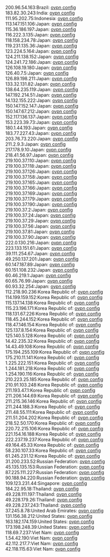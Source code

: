 200.96.54.163:Brazil: [ovpn config](vpn/200_96_54_163.ovpn)  
183.82.30.243:India: [ovpn config](vpn/183_82_30_243.ovpn)  
111.95.202.75:Indonesia: [ovpn config](vpn/111_95_202_75.ovpn)  
113.147.151.106:Japan: [ovpn config](vpn/113_147_151_106.ovpn)  
115.36.186.197:Japan: [ovpn config](vpn/115_36_186_197.ovpn)  
116.222.3.135:Japan: [ovpn config](vpn/116_222_3_135.ovpn)  
118.158.234.78:Japan: [ovpn config](vpn/118_158_234_78.ovpn)  
119.231.135.36:Japan: [ovpn config](vpn/119_231_135_36.ovpn)  
123.224.5.164:Japan: [ovpn config](vpn/123_224_5_164.ovpn)  
124.211.138.152:Japan: [ovpn config](vpn/124_211_138_152.ovpn)  
124.241.72.186:Japan: [ovpn config](vpn/124_241_72_186.ovpn)  
126.108.19.180:Japan: [ovpn config](vpn/126_108_19_180.ovpn)  
126.40.7.5:Japan: [ovpn config](vpn/126_40_7_5.ovpn)  
126.89.198.211:Japan: [ovpn config](vpn/126_89_198_211.ovpn)  
133.32.131.82:Japan: [ovpn config](vpn/133_32_131_82.ovpn)  
138.64.235.119:Japan: [ovpn config](vpn/138_64_235_119.ovpn)  
147.192.214.51:Japan: [ovpn config](vpn/147_192_214_51.ovpn)  
14.132.155.222:Japan: [ovpn config](vpn/14_132_155_222.ovpn)  
150.147.152.147:Japan: [ovpn config](vpn/150_147_152_147.ovpn)  
150.147.67.212:Japan: [ovpn config](vpn/150_147_67_212.ovpn)  
152.117.136.137:Japan: [ovpn config](vpn/152_117_136_137.ovpn)  
153.223.39.73:Japan: [ovpn config](vpn/153_223_39_73.ovpn)  
180.1.44.193:Japan: [ovpn config](vpn/180_1_44_193.ovpn)  
183.77.227.43:Japan: [ovpn config](vpn/183_77_227_43.ovpn)  
203.76.73.220:Japan: [ovpn config](vpn/203_76_73_220.ovpn)  
211.2.9.3:Japan: [ovpn config](vpn/211_2_9_3.ovpn)  
217.178.9.10:Japan: [ovpn config](vpn/217_178_9_10.ovpn)  
218.41.56.97:Japan: [ovpn config](vpn/218_41_56_97.ovpn)  
219.100.37.110:Japan: [ovpn config](vpn/219_100_37_110.ovpn)  
219.100.37.118:Japan: [ovpn config](vpn/219_100_37_118.ovpn)  
219.100.37.126:Japan: [ovpn config](vpn/219_100_37_126.ovpn)  
219.100.37.158:Japan: [ovpn config](vpn/219_100_37_158.ovpn)  
219.100.37.165:Japan: [ovpn config](vpn/219_100_37_165.ovpn)  
219.100.37.166:Japan: [ovpn config](vpn/219_100_37_166.ovpn)  
219.100.37.169:Japan: [ovpn config](vpn/219_100_37_169.ovpn)  
219.100.37.179:Japan: [ovpn config](vpn/219_100_37_179.ovpn)  
219.100.37.190:Japan: [ovpn config](vpn/219_100_37_190.ovpn)  
219.100.37.2:Japan: [ovpn config](vpn/219_100_37_2.ovpn)  
219.100.37.24:Japan: [ovpn config](vpn/219_100_37_24.ovpn)  
219.100.37.29:Japan: [ovpn config](vpn/219_100_37_29.ovpn)  
219.100.37.56:Japan: [ovpn config](vpn/219_100_37_56.ovpn)  
219.100.37.81:Japan: [ovpn config](vpn/219_100_37_81.ovpn)  
219.100.37.90:Japan: [ovpn config](vpn/219_100_37_90.ovpn)  
222.0.130.216:Japan: [ovpn config](vpn/222_0_130_216.ovpn)  
223.133.151.61:Japan: [ovpn config](vpn/223_133_151_61.ovpn)  
39.111.254.67:Japan: [ovpn config](vpn/39_111_254_67.ovpn)  
49.250.137.201:Japan: [ovpn config](vpn/49_250_137_201.ovpn)  
60.147.187.89:Japan: [ovpn config](vpn/60_147_187_89.ovpn)  
60.151.108.232:Japan: [ovpn config](vpn/60_151_108_232.ovpn)  
60.46.219.1:Japan: [ovpn config](vpn/60_46_219_1.ovpn)  
60.65.76.99:Japan: [ovpn config](vpn/60_65_76_99.ovpn)  
60.93.32.254:Japan: [ovpn config](vpn/60_93_32_254.ovpn)  
112.218.90.236:Korea Republic of: [ovpn config](vpn/112_218_90_236.ovpn)  
114.199.159.152:Korea Republic of: [ovpn config](vpn/114_199_159_152.ovpn)  
115.137.14.138:Korea Republic of: [ovpn config](vpn/115_137_14_138.ovpn)  
115.23.196.171:Korea Republic of: [ovpn config](vpn/115_23_196_171.ovpn)  
118.131.67.226:Korea Republic of: [ovpn config](vpn/118_131_67_226.ovpn)  
118.45.244.152:Korea Republic of: [ovpn config](vpn/118_45_244_152.ovpn)  
118.47.146.154:Korea Republic of: [ovpn config](vpn/118_47_146_154.ovpn)  
125.137.8.154:Korea Republic of: [ovpn config](vpn/125_137_8_154.ovpn)  
125.140.5.128:Korea Republic of: [ovpn config](vpn/125_140_5_128.ovpn)  
14.42.235.32:Korea Republic of: [ovpn config](vpn/14_42_235_32.ovpn)  
14.43.49.108:Korea Republic of: [ovpn config](vpn/14_43_49_108.ovpn)  
175.194.255.109:Korea Republic of: [ovpn config](vpn/175_194_255_109.ovpn)  
175.210.11.141:Korea Republic of: [ovpn config](vpn/175_210_11_141.ovpn)  
1.225.222.151:Korea Republic of: [ovpn config](vpn/1_225_222_151.ovpn)  
1.244.181.218:Korea Republic of: [ovpn config](vpn/1_244_181_218.ovpn)  
1.254.190.116:Korea Republic of: [ovpn config](vpn/1_254_190_116.ovpn)  
210.223.25.185:Korea Republic of: [ovpn config](vpn/210_223_25_185.ovpn)  
210.91.103.248:Korea Republic of: [ovpn config](vpn/210_91_103_248.ovpn)  
211.193.47.1:Korea Republic of: [ovpn config](vpn/211_193_47_1.ovpn)  
211.206.144.69:Korea Republic of: [ovpn config](vpn/211_206_144_69.ovpn)  
211.215.36.146:Korea Republic of: [ovpn config](vpn/211_215_36_146.ovpn)  
211.244.188.3:Korea Republic of: [ovpn config](vpn/211_244_188_3.ovpn)  
211.48.55.111:Korea Republic of: [ovpn config](vpn/211_48_55_111.ovpn)  
211.51.204.202:Korea Republic of: [ovpn config](vpn/211_51_204_202.ovpn)  
218.52.50.170:Korea Republic of: [ovpn config](vpn/218_52_50_170.ovpn)  
220.72.215.106:Korea Republic of: [ovpn config](vpn/220_72_215_106.ovpn)  
221.154.16.188:Korea Republic of: [ovpn config](vpn/221_154_16_188.ovpn)  
222.237.19.237:Korea Republic of: [ovpn config](vpn/222_237_19_237.ovpn)  
49.164.45.33:Korea Republic of: [ovpn config](vpn/49_164_45_33.ovpn)  
58.230.107.33:Korea Republic of: [ovpn config](vpn/58_230_107_33.ovpn)  
61.245.231.12:Korea Republic of: [ovpn config](vpn/61_245_231_12.ovpn)  
31.200.233.52:Russian Federation: [ovpn config](vpn/31_200_233_52.ovpn)  
45.135.135.153:Russian Federation: [ovpn config](vpn/45_135_135_153.ovpn)  
87.225.111.227:Russian Federation: [ovpn config](vpn/87_225_111_227.ovpn)  
90.188.94.220:Russian Federation: [ovpn config](vpn/90_188_94_220.ovpn)  
109.123.231.44:Singapore: [ovpn config](vpn/109_123_231_44.ovpn)  
184.22.95.18:Thailand: [ovpn config](vpn/184_22_95_18.ovpn)  
49.228.111.197:Thailand: [ovpn config](vpn/49_228_111_197.ovpn)  
49.228.179.26:Thailand: [ovpn config](vpn/49_228_179_26.ovpn)  
49.228.237.243:Thailand: [ovpn config](vpn/49_228_237_243.ovpn)  
37.245.8.78:United Arab Emirates: [ovpn config](vpn/37_245_8_78.ovpn)  
131.156.38.212:United States: [ovpn config](vpn/131_156_38_212.ovpn)  
163.182.174.159:United States: [ovpn config](vpn/163_182_174_159.ovpn)  
173.198.248.39:United States: [ovpn config](vpn/173_198_248_39.ovpn)  
118.69.7.237:Viet Nam: [ovpn config](vpn/118_69_7_237.ovpn)  
1.54.42.190:Viet Nam: [ovpn config](vpn/1_54_42_190.ovpn)  
42.112.217.7:Viet Nam: [ovpn config](vpn/42_112_217_7.ovpn)  
42.118.115.63:Viet Nam: [ovpn config](vpn/42_118_115_63.ovpn)  
